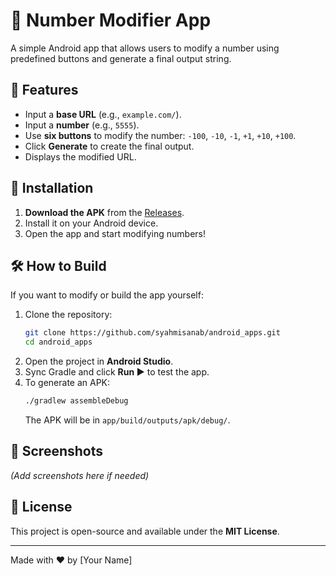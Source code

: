 # 🔢 Number Modifier App

A simple Android app that allows users to modify a number using predefined buttons and generate a final output string.

## 📱 Features
- Input a **base URL** (e.g., `example.com/`).
- Input a **number** (e.g., `5555`).
- Use **six buttons** to modify the number: `-100`, `-10`, `-1`, `+1`, `+10`, `+100`.
- Click **Generate** to create the final output.
- Displays the modified URL.

## 🚀 Installation
1. **Download the APK** from the [Releases](https://github.com/syahmisanab/android_apps/releases).
2. Install it on your Android device.
3. Open the app and start modifying numbers!

## 🛠️ How to Build
If you want to modify or build the app yourself:
1. Clone the repository:
   ```sh
   git clone https://github.com/syahmisanab/android_apps.git
   cd android_apps
   ```
2. Open the project in **Android Studio**.
3. Sync Gradle and click **Run ▶️** to test the app.
4. To generate an APK:
   ```sh
   ./gradlew assembleDebug
   ```
   The APK will be in `app/build/outputs/apk/debug/`.

## 📸 Screenshots
*(Add screenshots here if needed)*

## 📜 License
This project is open-source and available under the **MIT License**.

---
Made with ❤️ by [Your Name]

